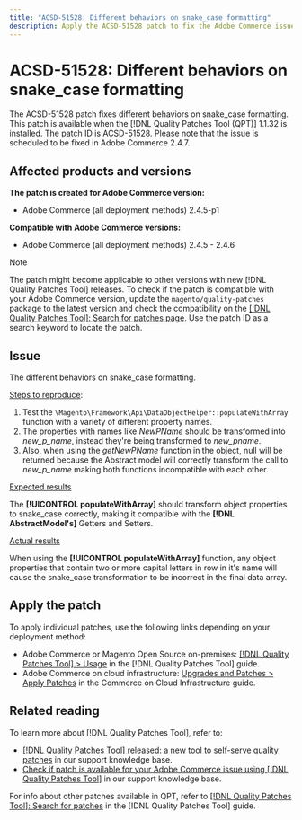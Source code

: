 ```yaml
---
title: "ACSD-51528: Different behaviors on snake_case formatting"
description: Apply the ACSD-51528 patch to fix the Adobe Commerce issue where there are different behaviors on snake_case formatting.
---
```

# ACSD-51528: Different behaviors on snake_case formatting

The ACSD-51528 patch fixes different behaviors on snake_case formatting. This patch is available when the [!DNL Quality Patches Tool (QPT)] 1.1.32 is installed. The patch ID is ACSD-51528. Please note that the issue is scheduled to be fixed in Adobe Commerce 2.4.7.

## Affected products and versions

**The patch is created for Adobe Commerce version:**

* Adobe Commerce (all deployment methods) 2.4.5-p1

**Compatible with Adobe Commerce versions:**

* Adobe Commerce (all deployment methods) 2.4.5 - 2.4.6

>[!NOTE]
>
>The patch might become applicable to other versions with new [!DNL Quality Patches Tool] releases. To check if the patch is compatible with your Adobe Commerce version, update the `magento/quality-patches` package to the latest version and check the compatibility on the [[!DNL Quality Patches Tool]: Search for patches page](https://experienceleague.adobe.com/tools/commerce-quality-patches/index.html). Use the patch ID as a search keyword to locate the patch.

## Issue

The different behaviors on snake_case formatting.

<u>Steps to reproduce</u>:

1. Test the `\Magento\Framework\Api\DataObjectHelper::populateWithArray` function with a variety of different property names.
1. The properties with names like *NewPName* should be transformed into *new_p_name*, instead they're being transformed to *new_pname*.
1. Also, when using the *getNewPName* function in the object, null will be returned because the Abstract model will correctly transform the call to *new_p_name* making both functions incompatible with each other.

<u>Expected results</u>

The **[!UICONTROL populateWithArray]** should transform object properties to snake_case correctly, making it compatible with the **[!DNL AbstractModel's]** Getters and Setters.

<u>Actual results</u>

When using the **[!UICONTROL populateWithArray]** function, any object properties that contain two or more capital letters in row in it's name will cause the snake_case transformation to be incorrect in the final data array.

## Apply the patch

To apply individual patches, use the following links depending on your deployment method:

* Adobe Commerce or Magento Open Source on-premises: [[!DNL Quality Patches Tool] > Usage](https://experienceleague.adobe.com/docs/commerce-operations/tools/quality-patches-tool/usage.html) in the [!DNL Quality Patches Tool] guide.
* Adobe Commerce on cloud infrastructure: [Upgrades and Patches > Apply Patches](https://experienceleague.adobe.com/docs/commerce-cloud-service/user-guide/develop/upgrade/apply-patches.html) in the Commerce on Cloud Infrastructure guide.

## Related reading

To learn more about [!DNL Quality Patches Tool], refer to:

* [[!DNL Quality Patches Tool] released: a new tool to self-serve quality patches](/help/announcements/adobe-commerce-announcements/magento-quality-patches-released-new-tool-to-self-serve-quality-patches.md) in our support knowledge base.
* [Check if patch is available for your Adobe Commerce issue using [!DNL Quality Patches Tool]](/help/support-tools/patches-available-in-qpt-tool/check-patch-for-magento-issue-with-magento-quality-patches.md) in our support knowledge base.

For info about other patches available in QPT, refer to [[!DNL Quality Patches Tool]: Search for patches](https://experienceleague.adobe.com/tools/commerce-quality-patches/index.html) in the [!DNL Quality Patches Tool] guide.

